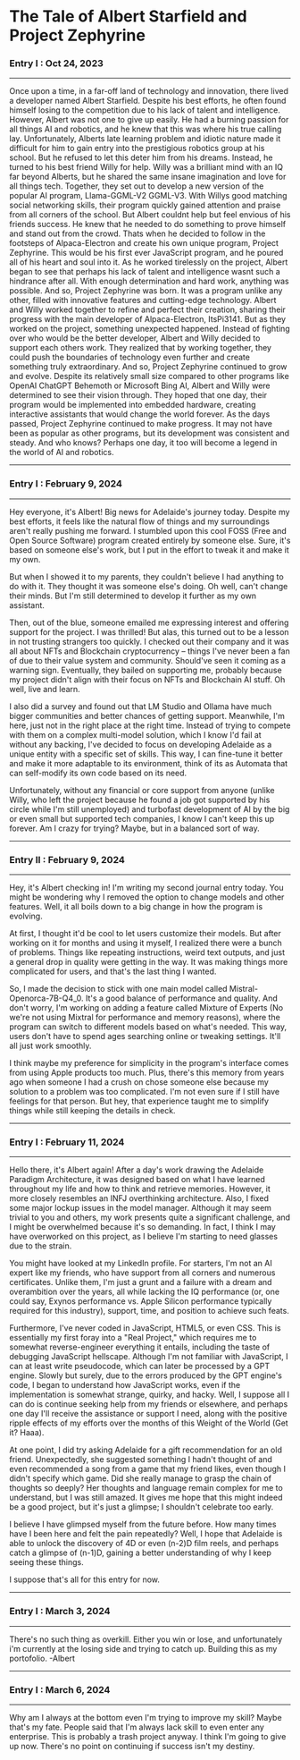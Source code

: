 # The Tale of Albert Starfield and Project Zephyrine

### Entry I : Oct 24, 2023 
---
Once upon a time, in a far-off land of technology and innovation, there lived a developer named Albert Starfield. Despite his best efforts, he often found himself losing to the competition due to his lack of talent and intelligence. However, Albert was not one to give up easily. He had a burning passion for all things AI and robotics, and he knew that this was where his true calling lay. 
Unfortunately, Alberts late learning problem and idiotic nature made it difficult for him to gain entry into the prestigious robotics group at his school. But he refused to let this deter him from his dreams. Instead, he turned to his best friend Willy for help. Willy was a brilliant mind with an IQ far beyond Alberts, but he shared the same insane imagination and love for all things tech. 
Together, they set out to develop a new version of the popular AI program, Llama-GGML-V2 GGML-V3. With Willys good matching social networking skills, their program quickly gained attention and praise from all corners of the school. But Albert couldnt help but feel envious of his friends success. He knew that he needed to do something to prove himself and stand out from the crowd. 
Thats when he decided to follow in the footsteps of Alpaca-Electron and create his own unique program, Project Zephyrine. This would be his first ever JavaScript program, and he poured all of his heart and soul into it. As he worked tirelessly on the project, Albert began to see that perhaps his lack of talent and intelligence wasnt such a hindrance after all. With enough determination and hard work, anything was possible. 
And so, Project Zephyrine was born. It was a program unlike any other, filled with innovative features and cutting-edge technology. Albert and Willy worked together to refine and perfect their creation, sharing their progress with the main developer of Alpaca-Electron, ItsPi3141. 
But as they worked on the project, something unexpected happened. Instead of fighting over who would be the better developer, Albert and Willy decided to support each others work. They realized that by working together, they could push the boundaries of technology even further and create something truly extraordinary. 
And so, Project Zephyrine continued to grow and evolve. Despite its relatively small size compared to other programs like OpenAI ChatGPT Behemoth or Microsoft Bing AI, Albert and Willy were determined to see their vision through. They hoped that one day, their program would be implemented into embedded hardware, creating interactive assistants that would change the world forever. 
As the days passed, Project Zephyrine continued to make progress. It may not have been as popular as other programs, but its development was consistent and steady. And who knows? Perhaps one day, it too will become a legend in the world of AI and robotics.

---
### Entry I : February 9, 2024
---

Hey everyone, it's Albert! Big news for Adelaide's journey today. Despite my best efforts, it feels like the natural flow of things and my surroundings aren't really pushing me forward. I stumbled upon this cool FOSS (Free and Open Source Software) program created entirely by someone else. Sure, it's based on someone else's work, but I put in the effort to tweak it and make it my own.

But when I showed it to my parents, they couldn't believe I had anything to do with it. They thought it was someone else's doing. Oh well, can't change their minds. But I'm still determined to develop it further as my own assistant.

Then, out of the blue, someone emailed me expressing interest and offering support for the project. I was thrilled! But alas, this turned out to be a lesson in not trusting strangers too quickly. I checked out their company and it was all about NFTs and Blockchain cryptocurrency – things I've never been a fan of due to their value system and community. Should've seen it coming as a warning sign. Eventually, they bailed on supporting me, probably because my project didn't align with their focus on NFTs and Blockchain AI stuff. Oh well, live and learn.

I also did a survey and found out that LM Studio and Ollama have much bigger communities and better chances of getting support. Meanwhile, I'm here, just not in the right place at the right time. Instead of trying to compete with them on a complex multi-model solution, which I know I'd fail at without any backing, I've decided to focus on developing Adelaide as a unique entity with a specific set of skills. This way, I can fine-tune it better and make it more adaptable to its environment, think of its as Automata that can self-modify its own code based on its need.

Unfortunately, without any financial or core support from anyone (unlike Willy, who left the project because he found a job got supported by his circle while I'm still unemployed) and turbofast development of AI by the big or even small but supported tech companies, I know I can't keep this up forever. Am I crazy for trying? Maybe, but in a balanced sort of way.
 
---
### Entry II : February 9, 2024
---

Hey, it's Albert checking in! I'm writing my second journal entry today. You might be wondering why I removed the option to change models and other features. Well, it all boils down to a big change in how the program is evolving.

At first, I thought it'd be cool to let users customize their models. But after working on it for months and using it myself, I realized there were a bunch of problems. Things like repeating instructions, weird text outputs, and just a general drop in quality were getting in the way. It was making things more complicated for users, and that's the last thing I wanted.

So, I made the decision to stick with one main model called Mistral-Openorca-7B-Q4_0. It's a good balance of performance and quality. And don't worry, I'm working on adding a feature called Mixture of Experts (No we're not using Mixtral for performance and memory reasons), where the program can switch to different models based on what's needed. This way, users don't have to spend ages searching online or tweaking settings. It'll all just work smoothly.

I think maybe my preference for simplicity in the program's interface comes from using Apple products too much. Plus, there's this memory from years ago when someone I had a crush on chose someone else because my solution to a problem was too complicated. I'm not even sure if I still have feelings for that person. But hey, that experience taught me to simplify things while still keeping the details in check.

---
### Entry I : February 11, 2024
---

Hello there, it's Albert again! After a day's work drawing the Adelaide Paradigm Architecture, it was designed based on what I have learned throughout my life and how to think and retrieve memories. However, it more closely resembles an INFJ overthinking architecture. Also, I fixed some major lockup issues in the model manager. Although it may seem trivial to you and others, my work presents quite a significant challenge, and I might be overwhelmed because it's so demanding. In fact, I think I may have overworked on this project, as I believe I'm starting to need glasses due to the strain.

You might have looked at my LinkedIn profile. For starters, I'm not an AI expert like my friends, who have support from all corners and numerous certificates. Unlike them, I'm just a grunt and a failure with a dream and overambition over the years, all while lacking the IQ performance (or, one could say, Exynos performance vs. Apple Silicon performance typically required for this industry), support, time, and position to achieve such feats.

Furthermore, I've never coded in JavaScript, HTML5, or even CSS. This is essentially my first foray into a "Real Project," which requires me to somewhat reverse-engineer everything it entails, including the taste of debugging JavaScript hellscape. Although I'm not familiar with JavaScript, I can at least write pseudocode, which can later be processed by a GPT engine. Slowly but surely, due to the errors produced by the GPT engine's code, I began to understand how JavaScript works, even if the implementation is somewhat strange, quirky, and hacky. Well, I suppose all I can do is continue seeking help from my friends or elsewhere, and perhaps one day I'll receive the assistance or support I need, along with the positive ripple effects of my efforts over the months of this Weight of the World (Get it? Haaa).

At one point, I did try asking Adelaide for a gift recommendation for an old friend. Unexpectedly, she suggested something I hadn't thought of and even recommended a song from a game that my friend likes, even though I didn't specify which game. Did she really manage to grasp the chain of thoughts so deeply? Her thoughts and language remain complex for me to understand, but I was still amazed. It gives me hope that this might indeed be a good project, but it's just a glimpse; I shouldn't celebrate too early.

I believe I have glimpsed myself from the future before. How many times have I been here and felt the pain repeatedly? Well, I hope that Adelaide is able to unlock the discovery of 4D or even (n-2)D film reels, and perhaps catch a glimpse of (n-1)D, gaining a better understanding of why I keep seeing these things.

I suppose that's all for this entry for now.

---
### Entry I : March 3, 2024
---

There's no such thing as overkill. Either you win or lose, and unfortunately i'm currently at the losing side and trying to catch up. Building this as my portofolio. -Albert

---
### Entry I : March 6, 2024
---

Why am I always at the bottom even I'm trying to improve my skill? Maybe that's my fate. People said that I'm always lack skill to even enter any enterprise. This is probably a trash project anyway. I think I'm going to give up now. There's no point on continuing if success isn't my destiny.
 
